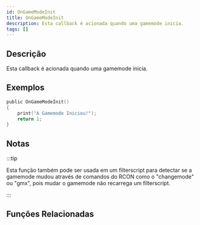 ```yaml
---
id: OnGameModeInit
title: OnGameModeInit
description: Esta callback é acionada quando uma gamemode inicia.
tags: []
---
```


## Descrição

Esta callback é acionada quando uma gamemode inicia.

## Exemplos

```c
public OnGameModeInit()
{
    print("A Gamemode Iniciou!");
    return 1;
}
```

## Notas

:::tip

Esta função também pode ser usada em um filterscript para detectar se a gamemode mudou através de comandos do RCON como o "changemode" ou "gmx", pois mudar o gamemode não recarrega um filterscript.

:::

## Funções Relacionadas
